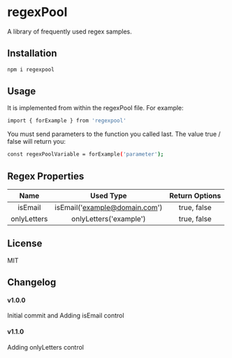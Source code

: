 # regexPool

A library of frequently used regex samples.

## Installation

```bash
npm i regexpool
```

## Usage

It is implemented from within the regexPool file. For example: 

```bash
import { forExample } from 'regexpool'
```

You must send parameters to the function you called last. The value true / false will return you: 

```bash
const regexPoolVariable = forExample('parameter');
```

## Regex Properties

| Name | Used Type  | Return Options  |
| :-----: | :-: | :-: |
| isEmail | isEmail('example@domain.com') | true, false |
| onlyLetters | onlyLetters('example') | true, false |

## License
MIT

## Changelog
#### v1.0.0 
Initial commit and Adding isEmail control
#### v1.1.0 
Adding onlyLetters control